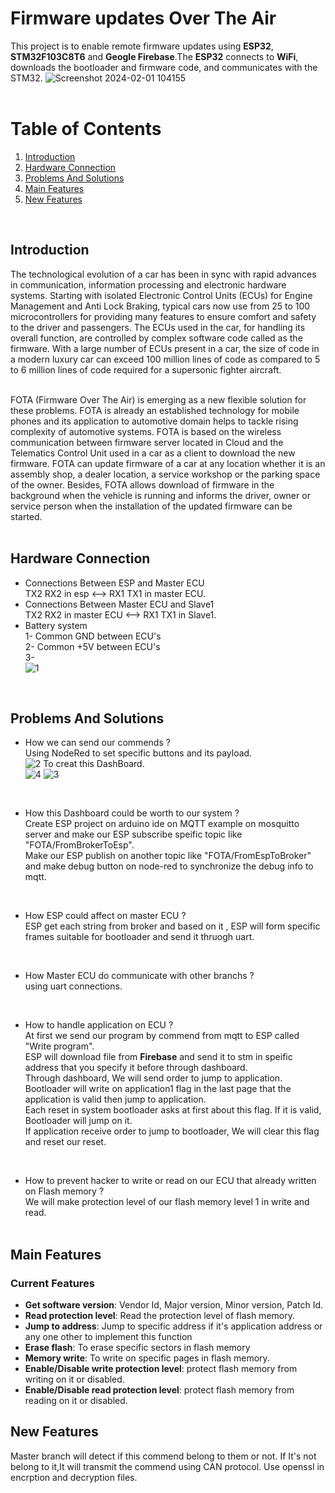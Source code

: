 # Firmware updates Over The Air
This project is to enable remote firmware updates using **ESP32**, **STM32F103C8T6** and **Geogle Firebase**.The **ESP32** connects to **WiFi**, downloads the bootloader and firmware code, and communicates with the STM32.
![Screenshot 2024-02-01 104155](https://github.com/ShehabAldeenMo/Fireware-Over-The-Air/assets/114957788/b0d02c6f-00ba-4343-941e-dbdb82eed83a)
<br />
<br />

# Table of Contents
1. [Introduction](#Introduction)
2. [Hardware Connection](#Hardware-Connection)
3. [Problems And Solutions](#Problems-And-Solutions)
4. [Main Features](#Main-Features)
7. [New Features](#New-Features)
<br />

## Introduction
The technological evolution of a car has been in sync with rapid advances in communication, information processing and electronic hardware systems. Starting with isolated Electronic Control Units (ECUs) for Engine Management and Anti Lock Braking, typical cars now use from 25 to 100 microcontrollers for providing many features to ensure comfort and safety to the driver and passengers. The ECUs used in the car, for handling its overall function, are controlled by complex software code called as the firmware. With a large number of ECUs present in a car, the size of code in a modern luxury car can exceed 100 million lines of code as compared to 5 to 6 million lines of code required for a supersonic fighter aircraft.<br /><br />

FOTA (Firmware Over The Air) is emerging as a new flexible solution for these problems. FOTA is already an established technology for mobile phones and its application to automotive domain helps to tackle rising complexity of automotive systems. FOTA is based on the wireless communication between firmware server located in Cloud and the Telematics Control Unit used in a car as a client to download the new firmware. FOTA can update firmware of a car at any location whether it is an assembly shop, a dealer location, a service workshop or the parking space of the owner. Besides, FOTA allows download of firmware in the background when the vehicle is running and informs the driver, owner or service person when the installation of the updated firmware can be started. <br /><br />

## Hardware Connection
+ Connections Between ESP and Master ECU <br />
  TX2 RX2 in esp <--> RX1 TX1 in master ECU. <br />
+ Connections Between Master ECU and Slave1 <br />
  TX2 RX2 in master ECU  <--> RX1 TX1 in Slave1. <br />
+ Battery system <br />
  1- Common GND between ECU's <br />
  2- Common +5V between ECU's <br />
  3- <br />
   ![1](https://github.com/ShehabAldeenMo/Fireware-Over-The-Air/assets/114957788/7fd09093-9b70-4d22-869e-dbd47c58c8d5)
<br />

## Problems And Solutions
+ How we can send our commends ?<br />
Using NodeRed to set specific buttons and its payload.<br />
![2](https://github.com/ShehabAldeenMo/Fireware-Over-The-Air/assets/114957788/0067602c-42fd-44ba-9284-88b8213e6ab9)
To creat this DashBoard.<br />
![4](https://github.com/ShehabAldeenMo/Fireware-Over-The-Air/assets/114957788/f0a3ac6f-07d1-4455-a9f5-8809f6f2854b)
![3](https://github.com/ShehabAldeenMo/Fireware-Over-The-Air/assets/114957788/46e2c23c-9ef1-4cb2-b91d-d4a114f3f039)
<br />

+ How this Dashboard could be worth to our system ? <br />
Create ESP project on arduino ide on MQTT example on mosquitto server and make our ESP subscribe speific topic like "FOTA/FromBrokerToEsp". <br />
Make our ESP publish on another topic like "FOTA/FromEspToBroker" and make debug button on node-red to synchronize the debug info to mqtt.  <br />
<br />

+ How ESP could affect on master ECU ?  <br />
ESP get each string from broker and based on it , ESP will form specific frames suitable for bootloader and send it thruogh uart.
 <br />
 
+ How Master ECU do communicate with other branchs ? <br />
using uart connections.
 <br />
 
+ How to handle application on ECU ?  <br />
At first we send our program by commend from mqtt to ESP called "Write program". <br />
ESP will download file from **Firebase** and send it to stm in speific address that you specify it before through dashboard. <br />
Through dashboard, We will send order to jump to application. Bootloader will write on application1 flag in the last page that the application is valid then jump to application. <br />
Each reset in system bootloader asks at first about this flag. If it is valid, Bootloader will jump on it. <br />
If application receive order to jump to bootloader, We will clear this flag and reset our reset. <br />
 <br />
 
+ How to prevent hacker to write or read on our ECU that already written on Flash memory ? <br />
We will make protection level of our flash memory level 1 in write and read.  <br />  <br />

## Main Features
### Current Features
+ **Get software version**: Vendor Id, Major version, Minor version, Patch Id.
+ **Read protection level**: Read the protection level of flash memory.
+ **Jump to address**: Jump to specific address if it's application address or any one other to implement this function 
+ **Erase flash**: To erase specific sectors in flash memory
+ **Memory write**: To write on specific pages in flash memory.
+ **Enable/Disable write protection level**: protect flash memory from writing on it or disabled.
+ **Enable/Disable read protection level**: protect  flash memory from reading on it or disabled.

## New Features
Master branch will detect if this commend belong to them or not. If It's not belong to it,It will transmit the commend using CAN protocol. Use openssl in encrption and decryption files. 


